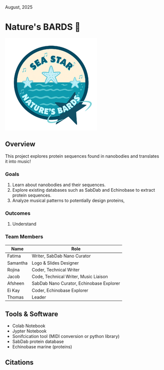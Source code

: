 
August, 2025
# Nature's BARDS 🧬
<img src="images/logo.png" alt="Logo" height="300">

## Overview
This project explores protein sequences found in nanobodies and translates it into music!

### Goals
1. Learn about nanobodies and their sequences.
2. Explore existing databases such as SabDab and Echinobase to extract protein sequences.
3. Analyze musical patterns to potentially design proteins,


### Outcomes
1. Understand 


### Team Members

| Name     | Role                                     |
|----------|------------------------------------------|
| Fatima   | Writer, SabDab Nano Curator              |
| Samantha | Logo & Slides Designer                   |
| Rojina   | Coder, Technical Writer                  |
| Jacob    | Code, Technical Writer, Music Liaison    |
| Afsheen  | SabDab Nano Curator, Echinobase Explorer |
| Ei Kay   | Coder, Echinobase Explorer               |                                           
| Thomas   | Leader                                   |
      


## Tools & Software
  - Colab Notebook
  - Jypter Notebook
  - Sonifcication tool (MIDI conversion or python library)
  - SabDab protein database
  - Echinobase marine (proteins)

### 


## Citations

###

